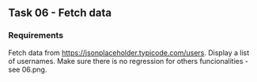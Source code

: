 ## Task 06 - Fetch data

### Requirements
Fetch data from https://jsonplaceholder.typicode.com/users. Display a list of usernames. Make sure there is no regression for others funcionalities - see 06.png.